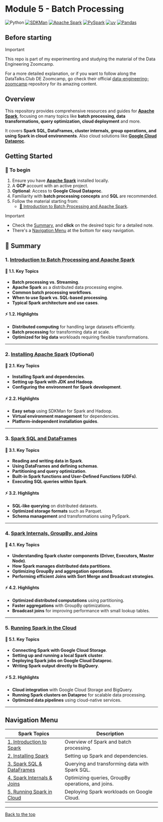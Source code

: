 # Module 5 - Batch Processing

![Python](https://img.shields.io/badge/Python-3.12-4B8BBE.svg?style=flat&logo=python&logoColor=FFD43B&labelColor=306998)
[![SDKMan](https://img.shields.io/badge/SDKMan-1076C6?style=flat&logo=openjdk&logoColor=FFFFFF&labelColor=1076C6)](https://sdkman.io/)
[![Apache Spark](https://img.shields.io/badge/Apache%20Spark-3.5-1D6890?logo=apachespark&logoColor=E25A1C&labelColor=1D6890&style=flat)](https://spark.apache.org/)
[![PySpark](https://img.shields.io/badge/PySpark-3.5-262A38?style=flat-square&logo=apachespark&logoColor=E36B22&labelColor=262A38)](https://spark.apache.org/docs/latest/api/python/user_guide)
[![uv](https://img.shields.io/badge/astral/uv-261230?style=flat&logo=uv&logoColor=DE5FE9&labelColor=261230)](https://docs.astral.sh/uv/getting-started/installation/)
[![Pandas](https://img.shields.io/badge/pandas-150458?style=flat&logo=pandas&logoColor=E70488&labelColor=150458)](https://pandas.pydata.org/docs/user_guide/)

## Before starting

> [!IMPORTANT]
> This repo is part of my experimenting and studying the material of the Data Engineering Zoomcamp.
>
> For a more detailed explanation, or if you want to follow along the DataTalks.Club DE Zoomcamp, go check their official [data-engineering-zoomcamp](https://github.com/DataTalksClub/data-engineering-zoomcamp) repository for its amazing content.

## Overview

This repository provides comprehensive resources and guides for **[Apache Spark](https://spark.apache.org/)**, focusing on many topics like **batch processing, data transformations, query optimization, cloud deployment** and more.

It covers **Spark SQL, DataFrames, cluster internals, group operations, and using Spark in cloud environments**. Also cloud solutions like **[Google Cloud Dataproc](https://cloud.google.com/dataproc?hl=en)**.

## Getting Started

### 🏁 To begin

1. Ensure you have **[Apache Spark](https://spark.apache.org/)** installed locally.
2. A **GCP** account with an active project.
3. **Optional**: Access to **Google Cloud Dataproc**.
4. Familiarity with **batch processing concepts** and **SQL** are recommended.
5. Follow the material starting from:
   - [📌 Introduction to Batch Processing and Apache Spark](./public_notes/5-1-notes.md).

> [!IMPORTANT]
>
> - Check the [Summary](#📖-summary), and **click** on the desired topic for a detailed note.
> - There's a [Navigation Menu](#navigation-menu) at the bottom for easy navigation.

## 📖 Summary

### 1. [Introduction to Batch Processing and Apache Spark](./public_notes/5-1-notes.md)

#### 🎯 1.1. Key Topics

- **Batch processing vs. Streaming**.
- **Apache Spark** as a distributed data processing engine.
- **Common batch processing workflows**.
- **When to use Spark vs. SQL-based processing**.
- **Typical Spark architecture and use cases**.

#### ⚡ 1.2. Highlights

- **Distributed computing** for handling large datasets efficiently.
- **Batch processing** for transforming data at scale.
- **Optimized for big data** workloads requiring flexible transformations.

---

### 2. [Installing Apache Spark](./public_notes/5-2-notes.md) (Optional)

#### 🎯 2.1. Key Topics

- **Installing Spark and dependencies**.
- **Setting up Spark with JDK and Hadoop**.
- **Configuring the environment for Spark development**.

#### ⚡ 2.2. Highlights

- **Easy setup** using SDKMan for Spark and Hadoop.
- **Virtual environment management** for dependencies.
- **Platform-independent installation guides**.

---

### 3. [Spark SQL and DataFrames](./public_notes/5-3-notes.md)

#### 🎯 3.1. Key Topics

- **Reading and writing data in Spark**.
- **Using DataFrames and defining schemas**.
- **Partitioning and query optimization**.
- **Built-in Spark functions and User-Defined Functions (UDFs)**.
- **Executing SQL queries within Spark**.

#### ⚡ 3.2. Highlights

- **SQL-like querying** on distributed datasets.
- **Optimized storage formats** such as Parquet.
- **Schema management** and transformations using PySpark.

---

### 4. [Spark Internals, GroupBy, and Joins](./public_notes/5-4-notes.md)

#### 🎯 4.1. Key Topics

- **Understanding Spark cluster components (Driver, Executors, Master Node)**.
- **How Spark manages distributed data partitions**.
- **Optimizing GroupBy and aggregation operations**.
- **Performing efficient Joins with Sort Merge and Broadcast strategies**.

#### ⚡ 4.2. Highlights

- **Optimized distributed computations** using partitioning.
- **Faster aggregations** with GroupBy optimizations.
- **Broadcast joins** for improving performance with small lookup tables.

---

### 5. [Running Spark in the Cloud](./public_notes/5-5-notes.md)

#### 🎯 5.1. Key Topics

- **Connecting Spark with Google Cloud Storage**.
- **Setting up and running a local Spark cluster**.
- **Deploying Spark jobs on Google Cloud Dataproc**.
- **Writing Spark output directly to BigQuery**.

#### ⚡ 5.2. Highlights

- **Cloud integration** with Google Cloud Storage and BigQuery.
- **Running Spark clusters on Dataproc** for scalable data processing.
- **Optimized data pipelines** using cloud-native services.

---

## Navigation Menu

| **Spark Topics**                                          | **Description**                                     |
|-----------------------------------------------------------|-----------------------------------------------------|
| [1. Introduction to Spark](./public_notes/5-1-notes.md)   | Overview of Spark and batch processing.             |
| [2. Installing Spark](./public_notes/5-2-notes.md)        | Setting up Spark and dependencies.                  |
| [3. Spark SQL & DataFrames](./public_notes/5-3-notes.md)  | Querying and transforming data with Spark SQL.      |
| [4. Spark Internals & Joins](./public_notes/5-4-notes.md) | Optimizing queries, GroupBy operations, and joins.  |
| [5. Running Spark in Cloud](./public_notes/5-5-notes.md)  | Deploying Spark workloads on Google Cloud.          |

---

[Back to the top](#module-5---batch-processing)
